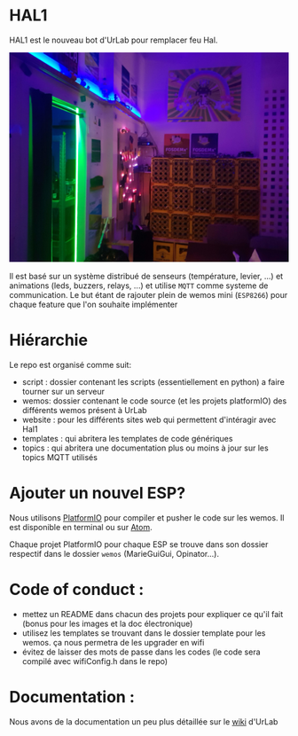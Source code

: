 # HAL1
HAL1 est le nouveau bot d'UrLab pour remplacer feu Hal.

![alt text](images-for-doc/space.jpg "LED")

Il est basé sur un système distribué de senseurs (température, levier, ...) et animations (leds, buzzers, relays, ...) et utilise `MQTT` comme systeme de communication.
Le but étant de rajouter plein de wemos mini (`ESP8266`) pour chaque feature que l'on souhaite implémenter

# Hiérarchie
Le repo est organisé comme suit:
 * script : dossier contenant les scripts (essentiellement en python) a faire tourner sur un serveur
 * wemos: dossier contenant le code source (et les projets platformIO) des différents wemos présent à UrLab
 * website : pour les différents sites web qui permettent d'intéragir avec Hal1
 * templates : qui abritera les templates de code génériques
 * topics : qui abritera une documentation plus ou moins à jour sur les topics MQTT utilisés

# Ajouter un nouvel ESP?

Nous utilisons [PlatformIO](https://platformio.org/) pour compiler et pusher le code sur les wemos.
Il est disponible en terminal ou sur [Atom](https://docs.platformio.org/en/latest/ide/atom.html).

Chaque projet PlatformIO pour chaque ESP se trouve dans son dossier respectif dans le dossier `wemos` (MarieGuiGui, Opinator...).

# Code of conduct :
* mettez un README dans chacun des projets pour expliquer ce qu'il fait (bonus pour les images et la doc électronique)
* utilisez les templates se trouvant dans le dossier template pour les wemos. ça nous permetra de les upgrader en wifi
* évitez de laisser des mots de passe dans les codes (le code sera compilé avec wifiConfig.h dans le repo)

# Documentation :
Nous avons de la documentation un peu plus détaillée sur le [wiki](https://urlab.be/r/hal1) d'UrLab
